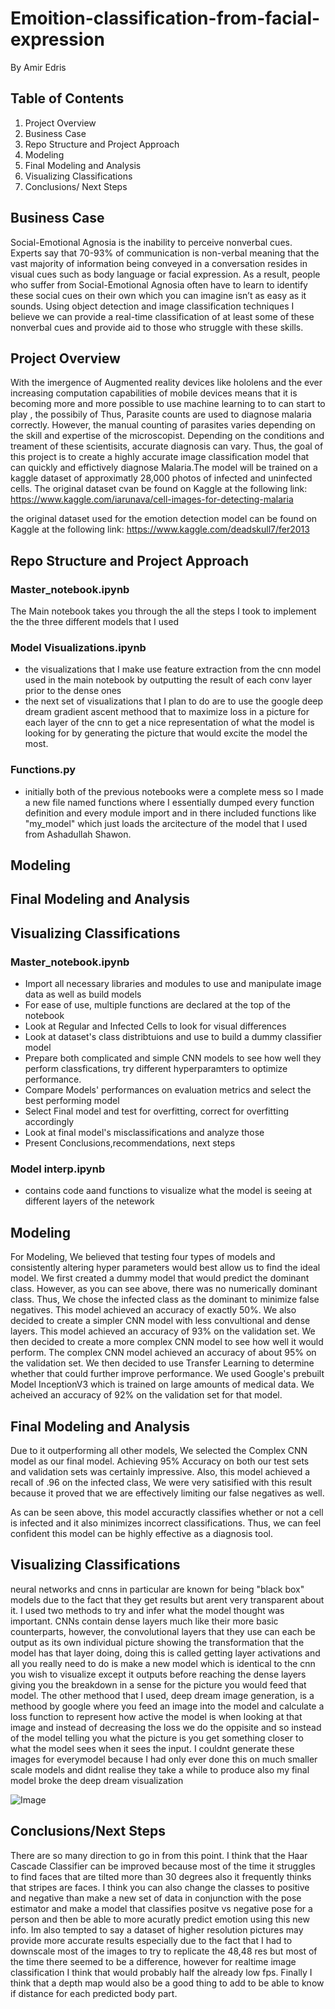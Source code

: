 # Emoition-classification-from-facial-expression
By Amir Edris 
## Table of Contents
1. Project Overview
1. Business Case 
1. Repo Structure and Project Approach
1. Modeling 
1. Final Modeling and Analysis
1. Visualizing Classifications
1. Conclusions/ Next Steps
## Business Case 
Social-Emotional Agnosia is the inability to perceive nonverbal cues. Experts say that 70-93% of communication is non-verbal meaning that the vast majority of information being conveyed in a conversation resides in visual cues such as body language or facial expression. As a result, people who suffer from Social-Emotional Agnosia often have to learn to identify these social cues on their own which you can imagine isn’t as easy as it sounds. Using object detection and image classification techniques I believe we can provide a real-time classification of at least some of these nonverbal cues and provide aid to those who struggle with these skills. 
## Project Overview
With the imergence of Augmented reality devices like hololens and the ever increasing computation capabilities of mobile devices means that it is becoming more and more possible to use machine learning to to can start to play  , the possibily of  Thus, Parasite counts are used to diagnose malaria correctly. However, the manual counting of parasites varies depending on the skill and expertise of the microscopist. Depending on the conditions and treament of these scientisits, accurate diagnosis can vary. Thus, the goal of this project is to create a highly accurate image classification model that can quickly and effictively diagnose Malaria.The model will be trained on a kaggle dataset of approximatly 28,000 photos of infected and uninfected cells. The original dataset cvan be found on Kaggle at the following link: https://www.kaggle.com/iarunava/cell-images-for-detecting-malaria


the original dataset used for the emotion detection model can be found on Kaggle at the following link: https://www.kaggle.com/deadskull7/fer2013

## Repo Structure and Project Approach

 ### Master_notebook.ipynb
 The Main notebook takes you through the all the steps I took to implement the the three different models that I used
 ### Model Visualizations.ipynb
  - the visualizations that I make use feature extraction from the cnn model used in the main notebook by outputting the result of each conv layer prior to the dense ones
  - the next set of visualizations that I plan to do are to use the google deep dream gradient ascent methood that to maximize loss in a picture for each layer of the cnn to get a nice representation of what the model is looking for by generating the picture that would excite the model the most.
 ### Functions.py
 - initially both of the previous notebooks were a complete mess so I made a new file named functions where I essentially dumped every function definition and every module import and in there included functions like "my_model" which just loads the arcitecture of the model that I used from Ashadullah Shawon.
## Modeling 

## Final Modeling and Analysis 

## Visualizing Classifications 

 ### Master_notebook.ipynb
  - Import all necessary libraries and modules to use and manipulate image data as well as build  models
  - For ease of use, multiple functions are declared at the top of the notebook
  - Look at Regular and Infected Cells to look for visual differences
  - Look at dataset's class distribtuions and use to build a dummy classifier model
  - Prepare both complicated and simple CNN models to see how well they perform classfications, try different hyperparamters to optimize performance.
  - Compare Models' performances on evaluation metrics and select the best performing model
  - Select Final model and test for overfitting, correct for overfitting accordingly
  - Look at final model's misclassifications and analyze those
  - Present Conclusions,recommendations, next steps
 ### Model interp.ipynb
 - contains code aand functions to visualize what the model is seeing at different layers of the netework
 
## Modeling 
For Modeling, We believed that testing four types of models and consistently altering hyper parameters would best allow us to find the ideal model. We first created a dummy model that would predict the dominant class. However, as you can see above, there was no numerically dominant class. Thus, We chose the infected class as the dominant to minimize false negatives. This model achieved an accuracy of exactly 50%. We also decided to create a simpler CNN model with less convultional and dense layers. This model achieved an accuracy of 93% on the validation set. We then decided to create a more complex CNN model to see how well it would perform. The complex CNN model achieved an accuracy of about 95% on the validation set. We then decided to use Transfer Learning to determine whether that could further improve performance. We used Google's prebuilt Model InceptionV3 which is trained on large amounts of medical data.  We acheived an accuracy of 92% on the validation set for that model.

## Final Modeling and Analysis 
Due to it outperforming all other models, We selected the Complex CNN model as our final model. Achieving 95% Accuracy on both our test sets and validation sets was certainly impressive. Also, this model achieved a recall of .96 on the infected class, We were very satisified with this result because it proved that we are effectively limiting our false negatives as well.



As can be seen above, this model accuractly classifies whether or not a cell is infected and it also minimizes incorrect classifications. Thus, we can feel confident this model can be highly effective as a diagnosis tool.

## Visualizing Classifications 
neural networks and cnns in particular are known for being "black box" models due to the fact that they get results but arent very transparent about it. I used two methods to try and infer what the model thought was important. CNNs contain dense layers much like their more basic counterparts, however, the convolutional layers that they use can each be output as its own individual picture showing the transformation that the model has that layer doing, doing this is called getting layer activations and all you really need to do is make a new model which is identical to the cnn you wish to visualize except it outputs before reaching the dense layers giving you the breakdown in a sense for the picture you would feed that model. The other methood that I used, deep dream image generation, is a methood by google where you feed an image into the model and calculate a loss function to represent how active the model is when looking at that image and instead of decreasing the loss we do the oppisite and so instead of the model telling you what the picture is you get something closer to what the model sees when it sees the input. I couldnt generate these images for everymodel because I had only ever done this on much smaller scale models and didnt realise they take a while to produce also my final model broke the deep dream visualization

![Image](https://github.com/AmirMEdris/Emotion-classification-from-facial-expression/blob/main/Pics/Screen%20Shot%202020-11-12%20at%201.37.04%20PM.png)

## Conclusions/Next Steps 
There are so many direction to go in from this point. I think that the Haar Cascade Classifier can be improved because most of the time it struggles to find faces that are tilted more than 30 degrees also it frequently thinks that stripes are faces. I think you can also change the classes  to positive and negative than make a new set of data in conjunction with the pose estimator and make a model that classifies positve vs negative pose for a person and then be able to more acuratly predict emotion using this new info. Im also tempted to say a dataset of higher resolution pictures may provide more accurate results especially due to the fact that I had to downscale most of the images to try to replicate the 48,48 res but most of the time there seemed to be a difference, however for realtime image classification I think that would probably half the already low fps. Finally I think that a depth map would also be a good thing to add to be able to know if distance for each predicted body part. 
